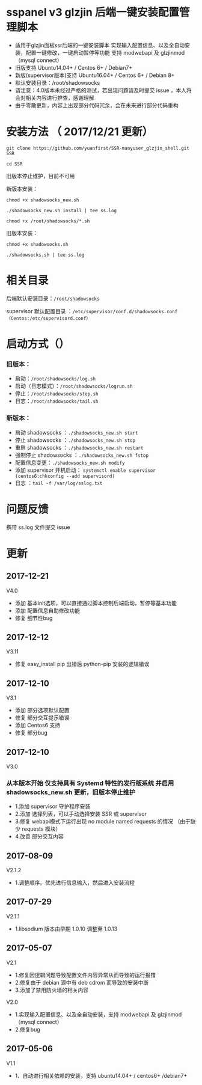 # sspanel v3 glzjin 后端一键安装配置管理脚本

* 适用于glzjin面板ssr后端的一键安装脚本 实现输入配置信息、以及全自动安装，配置一键修改，一键启动暂停等功能 支持 modwebapi 及 glzjinmod（mysql connect）
* 旧版支持 Ubuntu14.04+ / Centos 6+ / Debian7+ 
* 新版(supervisor版本)支持 Ubuntu16.04+ / Centos 6+ / Debian 8+
* 默认安装目录：/root/shadowsocks
* 请注意：4.0版本未经过严格的测试，若出现问题请及时提交 issue ，本人将会对相关内容进行排查，感谢理解
* 由于零散更新，内容上出现部分代码冗余，会在未来进行部分代码重构

# 安装方法 （ 2017/12/21 更新）
```
git clone https://github.com/yuanfirst/SSR-manyuser_glzjin_shell.git SSR

cd SSR
```

旧版本停止维护，目前不可用

新版本安装：
```
chmod +x shadowsocks_new.sh

./shadowsocks_new.sh install | tee ss.log

chmod +x /root/shadowsocks/*.sh
```

旧版本安装：
```
chmod +x shadowsocks.sh

./shadowsocks.sh | tee ss.log
```

# 相关目录

后端默认安装目录：`/root/shadowsocks`

supervisor 默认配置目录 ：`/etc/supervisor/conf.d/shadowsocks.conf （Centos:/etc/supervisord.conf）`

# 启动方式（）

### 旧版本：

* 启动：`/root/shadowsocks/log.sh`
* 启动（日志模式）：`/root/shadowsocks/logrun.sh`
* 停止：`/root/shadowsocks/stop.sh`
* 日志：`/root/shadowsocks/tail.sh`

### 新版本：

* 启动  shadowsocks ：`./shadowsocks_new.sh start`
* 停止  shadowsocks ：`./shadowsocks_new.sh stop`
* 重启  shadowsocks ：`./shadowsocks_new.sh restart`
* 强制停止 shadowsocks ：`./shadowsocks_new.sh fstop`
* 配置信息变更：`./shadowsocks_new.sh modify`
* 添加 supervisor 开机启动： `systemctl enable supervisor (centos6:chkconfig --add supervisord)`
* 日志 ：`tail -f /var/log/sslog.txt`


# 问题反馈

携带 ss.log 文件提交 issue

# 更新
## 2017-12-21
V4.0
* 添加 基本init选项，可以直接通过脚本控制后端启动，暂停等基本功能
* 添加 配置信息自助修改功能
* 修复 细节性bug

## 2017-12-12
V3.11
* 修复 easy_install pip 出错后 python-pip 安装的逻辑错误

## 2017-12-10
V3.1
* 添加 部分选项默认配置
* 修复 部分交互提示错误
* 添加 Centos6 支持
* 修复 部分bug

## 2017-12-10
V3.0
### 从本版本开始 仅支持具有 Systemd 特性的发行版系统 并启用 shadowsocks_new.sh 更新，旧版本停止维护

* 1.添加 supervisor 守护程序安装
* 2.添加 选择列表，可以手动选择安装 SSR 或 supervisor 
* 3.修复 webapi模式下运行出现 no module named requests 的情况 （由于缺少 requests 模块）
* 4.改善 部分交互内容

## 2017-08-09
V2.1.2

* 1.调整顺序。优先进行信息输入，然后进入安装流程

## 2017-07-29
V2.1.1

* 1.libsodium 版本由早期 1.0.10 调整至 1.0.13


## 2017-05-07
V2.1

* 1.修复因逻辑问题导致配置文件内容异常从而导致的运行报错
* 2.修复由于 debian 源中有 deb cdrom 而导致的安装中断
* 3.添加了禁用防火墙的相关内容

V2.0

* 1.实现输入配置信息、以及全自动安装，支持 modwebapi 及 glzjinmod（mysql connect）
* 2.修复bug

## 2017-05-06
V1.1

* 1、自动进行相关依赖的安装，支持 ubuntu14.04+ / centos6+ /debian7+ 

